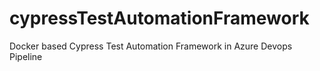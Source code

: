 # cypressTestAutomationFramework
Docker based Cypress Test Automation Framework in Azure Devops Pipeline

